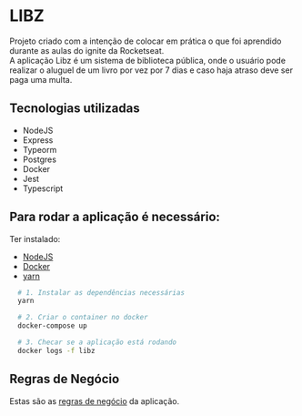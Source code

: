 # LIBZ

Projeto criado com a intenção de colocar em prática o que foi aprendido durante as aulas do ignite da Rocketseat.
</br>
A aplicação Libz é um sistema de biblioteca pública, onde o usuário pode realizar o aluguel de um livro por vez por 7 dias e caso haja atraso deve ser paga uma multa.

## Tecnologias utilizadas

- NodeJS
- Express
- Typeorm
- Postgres
- Docker
- Jest
- Typescript

## Para rodar a aplicação é necessário:

Ter instalado:

- [NodeJS](https://nodejs.org/en/)
- [Docker](https://www.docker.com)
- [yarn](https://yarnpkg.com)

```bash
  # 1. Instalar as dependências necessárias
  yarn

  # 2. Criar o container no docker
  docker-compose up

  # 3. Checar se a aplicação está rodando
  docker logs -f libz
```

## Regras de Negócio

Estas são as [regras de negócio](https://github.com/brunood07/libz/blob/main/RegrasDeNegocio.md) da aplicação.